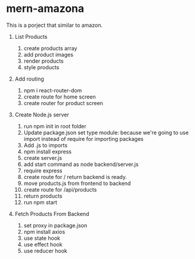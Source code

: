 # mern-amazona

This is a porject that similar to amazon.

1. List Products
   1. create products array
   2. add product images
   3. render products
   4. style products
2. Add routing

   1. npm i react-router-dom
   2. create route for home screen
   3. create router for product screen

3. Create Node.js server

   1. run npm init in root folder
   2. Update package.json set type module: because we're going to use import instead of require for importing packages
   3. Add .js to imports
   4. npm install express
   5. create server.js
   6. add start command as node backend/server.js
   7. require express
   8. create route for / return backend is ready.
   9. move products.js from frontend to backend
   10. create route for /api/products
   11. return products
   12. run npm start

4. Fetch Products From Backend
   1. set proxy in package.json
   2. npm install axios
   3. use state hook
   4. use effect hook
   5. use reducer hook
